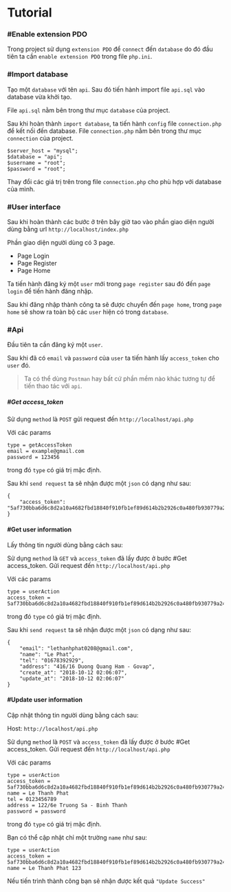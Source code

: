 Tutorial
==============

### #Enable extension PDO
Trong project sử dụng ``extension PDO`` để ``connect`` đến ``database`` do đó đầu tiên ta cần ``enable extension PDO`` 
trong file ``php.ini``.

### #Import database
Tạo một ``database`` với tên ``api``. Sau đó tiến hành import file ``api.sql`` vào database vừa khởi tạo.

File ``api.sql`` nằm bên trong thư mục ``database`` của project.

Sau khi hoàn thành ``import database``, ta tiến hành ``config`` file ``connection.php`` để kết nối đến database. 
File ``connection.php`` nằm bên trong thư mục ``connection`` của project.

```
$server_host = "mysql";
$database = "api";
$username = "root";
$password = "root";
```
Thay đổi các giá trị trên trong file ``connection.php`` cho phù hợp với database của mình.

### #User interface
Sau khi hoàn thành các bước ở trên bây giờ tao vào phần giao diện người dùng bằng url ``http://localhost/index.php``

Phần giao diện người dùng có 3 page.

- Page Login
- Page Register
- Page Home 

Ta tiến hành đăng ký một `user` mới trong `page register` sau đó đến ``page login`` để tiến hành đăng nhập.

Sau khi đăng nhập thành công ta sẽ được chuyển đến ``page home``, trong ``page home`` sẽ show ra toàn bộ các ``user`` hiện có 
trong ``database``.

### #Api

Đầu tiên ta cần đăng ký một ``user``.

Sau khi đã có ``email`` và ``password`` của ``user`` ta tiến hành lấy ``access_token`` cho ``user`` đó.

> Ta có thể dùng ``Postman`` hay bất cứ phần mềm nào khác tương tự để tiến thao tác với ``api``.

##### #Get access_token

Sử dụng ``method`` là ``POST`` gửi request đến ``http://localhost/api.php``

Với các params
```
type = getAccessToken
email = example@gmail.com
password = 123456
```
trong đó ``type`` có giá trị mặc định.

Sau khi ``send request`` ta sẽ nhận được một ``json`` có dạng như sau:

```
{
    "access_token": "5af730bba6d6c8d2a10a4682fbd18840f910fb1ef89d614b2b2926c0a480fb930779a24c497dbff4a98ff41952c56894cab4cc9cd848ab6d1cc9e6b9d06dc17d"
}
```

#### #Get user information

Lấy thông tin người dùng bằng cách sau:

Sử dụng ``method`` là ``GET`` và ``access_token`` đã lấy được ở bước #Get access_token. Gửi request đến ``http://localhost/api.php``

Với các params

```
type = userAction
access_token = 5af730bba6d6c8d2a10a4682fbd18840f910fb1ef89d614b2b2926c0a480fb930779a24c497dbff4a98ff41952c56894cab4cc9cd848ab6d1cc9e6b9d06dc17d
```
trong đó ``type`` có giá trị mặc định.

 
Sau khi ``send request`` ta sẽ nhận được một ``json`` có dạng như sau:
 
```
{
    "email": "lethanhphat0208@gmail.com",
    "name": "Le Phat",
    "tel": "01678392929",
    "address": "416/16 Duong Quang Ham - Govap",
    "create_at": "2018-10-12 02:06:07",
    "update_at": "2018-10-12 02:06:07"
}
```

#### #Update user information

Cập nhật thông tin người dùng bằng cách sau:

Host: ``http://localhost/api.php``

Sử dụng ``method`` là ``POST`` và ``access_token`` đã lấy được ở bước #Get access_token. Gửi request đến ``http://localhost/api.php``

Với các params

```
type = userAction
access_token = 5af730bba6d6c8d2a10a4682fbd18840f910fb1ef89d614b2b2926c0a480fb930779a24c497dbff4a98ff41952c56894cab4cc9cd848ab6d1cc9e6b9d06dc17d
name = Le Thanh Phat
tel = 0123456789
address = 122/6e Truong Sa - Binh Thanh
password = password
```
trong đó ``type`` có giá trị mặc định.

Bạn có thể cập nhật chỉ một trường ``name`` như sau:
```
type = userAction
access_token = 5af730bba6d6c8d2a10a4682fbd18840f910fb1ef89d614b2b2926c0a480fb930779a24c497dbff4a98ff41952c56894cab4cc9cd848ab6d1cc9e6b9d06dc17d
name = Le Thanh Phat 123
```

Nếu tiến trình thành công bạn sẽ nhận được kết quả ``"Update Success"``
